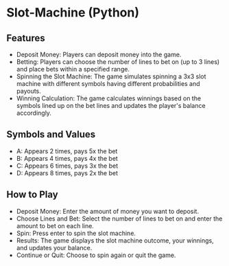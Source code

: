 # Slot-Machine (Python)

## Features
- Deposit Money: Players can deposit money into the game.
- Betting: Players can choose the number of lines to bet on (up to 3 lines) and place bets within a specified range.
- Spinning the Slot Machine: The game simulates spinning a 3x3 slot machine with different symbols having different probabilities and payouts.
- Winning Calculation: The game calculates winnings based on the symbols lined up on the bet lines and updates the player's balance accordingly.

## Symbols and Values
- A: Appears 2 times, pays 5x the bet
- B: Appears 4 times, pays 4x the bet
- C: Appears 6 times, pays 3x the bet
- D: Appears 8 times, pays 2x the bet

## How to Play
- Deposit Money: Enter the amount of money you want to deposit.
- Choose Lines and Bet: Select the number of lines to bet on and enter the amount to bet on each line.
- Spin: Press enter to spin the slot machine.
- Results: The game displays the slot machine outcome, your winnings, and updates your balance.
- Continue or Quit: Choose to spin again or quit the game.
